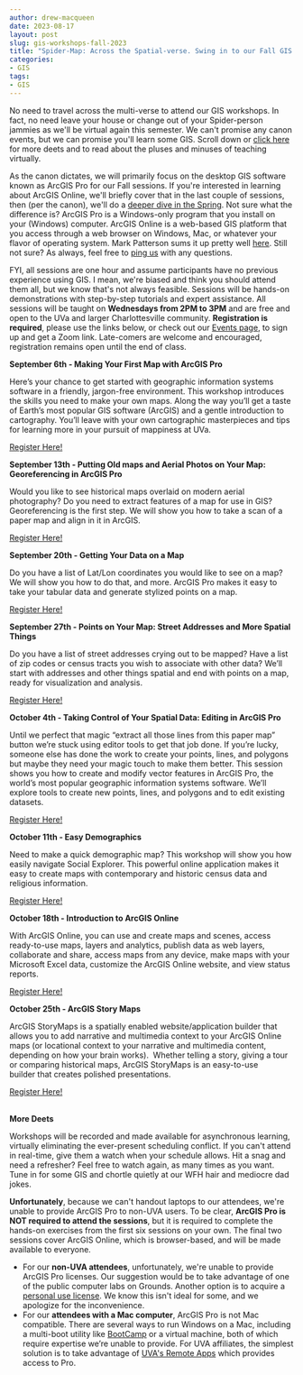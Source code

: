 ```yaml
---
author: drew-macqueen
date: 2023-08-17
layout: post
slug: gis-workshops-fall-2023
title: "Spider-Map: Across the Spatial-verse. Swing in to our Fall GIS workshop series."
categories:
- GIS
tags:
- GIS
---
```


No need to travel across the multi-verse to attend our GIS workshops. In fact, no need leave your house or change out of your Spider-person jammies as we'll be virtual again this semester. We can't promise any canon events, but we can promise you'll learn some GIS. Scroll down or [click here](https://guides.lib.virginia.edu/gis/home) for more deets and to read about the pluses and minuses of teaching virtually.

As the canon dictates, we will primarily focus on the desktop GIS software known as ArcGIS Pro for our Fall sessions. If you're interested in learning about ArcGIS Online, we'll briefly cover that in the last couple of sessions, then (per the canon), we'll do a [deeper dive in the Spring](https://guides.lib.virginia.edu/gis/teaching_resources#s-lib-ctab-22148924-1). Not sure what the difference is? ArcGIS Pro is a Windows-only program that you install on your (Windows) computer. ArcGIS Online is a web-based GIS platform that you access through a web browser on Windows, Mac, or whatever your flavor of operating system. Mark Patterson sums it up pretty well [here](https://storymaps.arcgis.com/stories/bf37fb8c97ca405c8876553101933f4e). Still not sure? As always, feel free to [ping us](mailto:uvagis@virginia.edu) with any questions. 

FYI, all sessions are one hour and assume participants have no previous experience using GIS. I mean, we're biased and think you should attend them all, but we know that's not always feasible. Sessions will be hands-on demonstrations with step-by-step tutorials and expert assistance. All sessions will be taught on **Wednesdays from 2PM to 3PM** and are free and open to the UVa and larger Charlottesville community. **Registration is required**, please use the links below, or check out our [Events page](https://scholarslab.lib.virginia.edu/events/), to sign up and get a Zoom link. Late-comers are welcome and encouraged, registration remains open until the end of class. 

**September 6th - Making Your First Map with ArcGIS Pro**

Here’s your chance to get started with geographic information systems software in a friendly, jargon-free environment.  This workshop introduces the skills you need to make your own maps.  Along the way you’ll get a taste of Earth’s most popular GIS software (ArcGIS) and a gentle introduction to cartography. You’ll leave with your own cartographic masterpieces and tips for learning more in your pursuit of mappiness at UVa.

[Register Here!](https://cal.lib.virginia.edu/calendar/events/Fall2023GISWorkshop1)

**September 13th - Putting Old maps and Aerial Photos on Your Map: Georeferencing in ArcGIS Pro**

Would you like to see historical maps overlaid on modern aerial photography?  Do you need to extract features of a map for use in GIS?  Georeferencing is the first step.  We will show you how to take a scan of a paper map and align in it in ArcGIS.

[Register Here!](https://cal.lib.virginia.edu/calendar/events/Fall2023GISWorkshop2)

**September 20th - Getting Your Data on a Map**

Do you have a list of Lat/Lon coordinates you would like to see on a map? We will show you how to do that, and more. ArcGIS Pro makes it easy to take your tabular data and generate stylized points on a map.

[Register Here!](https://cal.lib.virginia.edu/calendar/events/Fall2023GISWorkshop3)

**September 27th - Points on Your Map: Street Addresses and More Spatial Things**

Do you have a list of street addresses crying out to be mapped?  Have a list of zip codes or census tracts you wish to associate with other data?  We’ll start with addresses and other things spatial and end with points on a map, ready for visualization and analysis.

[Register Here!](https://cal.lib.virginia.edu/calendar/events/Fall2023GISWorkshop4)

**October 4th - Taking Control of Your Spatial Data: Editing in ArcGIS Pro**

Until we perfect that magic “extract all those lines from this paper map” button we’re stuck using editor tools to get that job done.  If you’re lucky, someone else has done the work to create your points, lines, and polygons but maybe they need your magic touch to make them better.  This session shows you how to create and modify vector features in ArcGIS Pro, the world’s most popular geographic information systems software.  We’ll explore tools to create new points, lines, and polygons and to edit existing datasets.  

[Register Here!](https://cal.lib.virginia.edu/calendar/events/Fall2023GISWorkshop5)

**October 11th - Easy Demographics**

Need to make a quick demographic map?  This workshop will show you how easily navigate Social Explorer.  This powerful online application makes it easy to create maps with contemporary and historic census data and religious information.

[Register Here!](https://cal.lib.virginia.edu/calendar/events/Fall2023GISWorkshop6)

**October 18th - Introduction to ArcGIS Online**

With ArcGIS Online, you can use and create maps and scenes, access ready-to-use maps, layers and analytics, publish data as web layers, collaborate and share, access maps from any device, make maps with your Microsoft Excel data, customize the ArcGIS Online website, and view status reports.

[Register Here!](https://cal.lib.virginia.edu/calendar/events/Fall2023GISWorkshop7)

**October 25th - ArcGIS Story Maps**

ArcGIS StoryMaps is a spatially enabled website/application builder that allows you to add narrative and multimedia context to your ArcGIS Online maps (or locational context to your narrative and multimedia content, depending on how your brain works).  Whether telling a story, giving a tour or comparing historical maps, ArcGIS StoryMaps is an easy-to-use builder that creates polished presentations.

[Register Here!](https://cal.lib.virginia.edu/calendar/events/Fall2023GISWorkshop8)
<br>&nbsp;<br>

**More Deets**

Workshops will be recorded and made available for asynchronous learning, virtually eliminating the ever-present scheduling conflict. If you can't attend in real-time, give them a watch when your schedule allows. Hit a snag and need a refresher? Feel free to watch again, as many times as you want. Tune in for some GIS and chortle quietly at our WFH hair and mediocre dad jokes. 

**Unfortunately**, because we can't handout laptops to our attendees, we're unable to provide ArcGIS Pro to non-UVA users. To be clear, **ArcGIS Pro is NOT required to attend the sessions**, but it is required to complete the hands-on exercises from the first six sessions on your own. The final two sessions cover ArcGIS Online, which is browser-based, and will be made available to everyone. 

- For our **non-UVA attendees**, unfortunately, we're unable to provide ArcGIS Pro licenses. Our suggestion would be to take advantage of one of the public computer labs on Grounds. Another option is to acquire a [personal use license](https://www.esri.com/en-us/arcgis/products/arcgis-for-personal-use/overview). We know this isn't ideal for some, and we apologize for the inconvenience. 
- For our **attendees with a Mac computer**, ArcGIS Pro is not Mac compatible. There are several ways to run Windows on a Mac, including a multi-boot utility like [BootCamp](https://support.apple.com/boot-camp) or a virtual machine, both of which require expertise we’re unable to provide. For UVA affiliates, the simplest solution is to take advantage of [UVA's Remote Apps](https://virginia.service-now.com/its/?id=itsweb_kb_article&sys_id=f9dc08eddb1d1380f032f1f51d96192d) which provides access to Pro.

